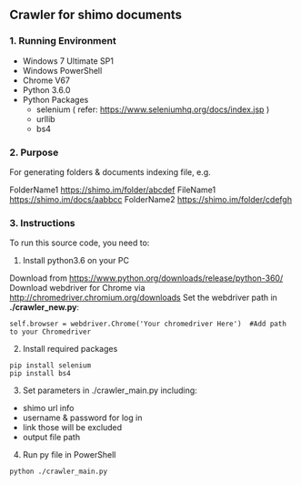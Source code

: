## Crawler for shimo documents

### 1. Running Environment

  - Windows 7 Ultimate SP1
  - Windows PowerShell
  - Chrome V67
  - Python 3.6.0
  - Python Packages
    - selenium ( refer: https://www.seleniumhq.org/docs/index.jsp )
    - urllib
    - bs4

### 2. Purpose

For generating folders & documents indexing file, e.g.

FolderName1 https://shimo.im/folder/abcdef
  FileName1 https://shimo.im/docs/aabbcc
FolderName2 https://shimo.im/folder/cdefgh

### 3. Instructions

To run this source code, you need to:

1. Install python3.6 on your PC

  Download from https://www.python.org/downloads/release/python-360/
  Download webdriver for Chrome via http://chromedriver.chromium.org/downloads
  Set the webdriver path in **./crawler_new.py**:
  ```{python}
  self.browser = webdriver.Chrome('Your chromedriver Here')  #Add path to your Chromedriver
  ```

2. Install required packages
```{cmd}
pip install selenium
pip install bs4
```

3. Set parameters in ./crawler_main.py including:
  - shimo url info
  - username & password for log in
  - link those will be excluded
  - output file path

4. Run py file in PowerShell
```{cmd}
python ./crawler_main.py
```
